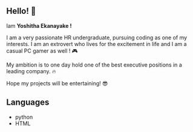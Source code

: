 ## Hello! 👋

Iam **Yoshitha Ekanayake !**

I am a very passionate HR undergraduate, pursuing coding as one of my interests. I am an extrovert who lives for the excitement in life and I am a casual PC gamer as well ! :video_game: 

My ambition is to one day hold one of the best executive positions in a leading company. :fire: 


Hope my projects will be entertaining! 😎


## Languages
* python 
* HTML


